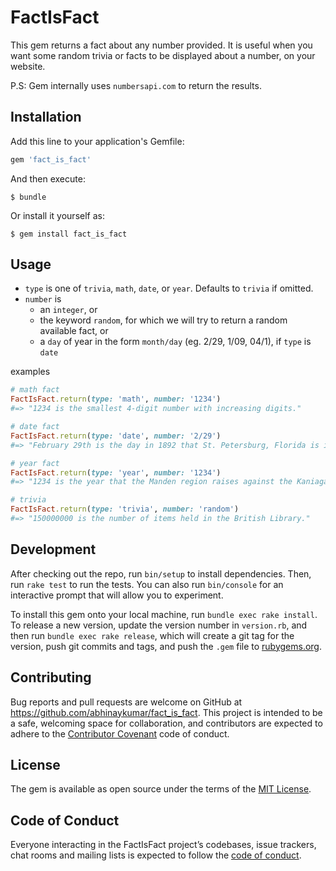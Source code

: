 # FactIsFact

This gem returns a fact about any number provided. It is useful when you want 
some random trivia or facts to be displayed about a number, on your website.

P.S: Gem internally uses `numbersapi.com` to return the results.

## Installation

Add this line to your application's Gemfile:

```ruby
gem 'fact_is_fact'
```

And then execute:

    $ bundle

Or install it yourself as:

    $ gem install fact_is_fact

## Usage
* `type` is one of `trivia`, `math`, `date`, or `year`. Defaults to `trivia` if omitted.
* `number` is
    * an `integer`, or
    * the keyword `random`, for which we will try to return a random available fact, or
    * a `day` of year in the form `month/day` (eg. 2/29, 1/09, 04/1), if `type` is `date`

examples
```ruby
# math fact
FactIsFact.return(type: 'math', number: '1234')
#=> "1234 is the smallest 4-digit number with increasing digits."

# date fact
FactIsFact.return(type: 'date', number: '2/29')
#=> "February 29th is the day in 1892 that St. Petersburg, Florida is incorporated."

# year fact
FactIsFact.return(type: 'year', number: '1234')
#=> "1234 is the year that the Manden region raises against the Kaniaga kingdom."

# trivia
FactIsFact.return(type: 'trivia', number: 'random')
#=> "150000000 is the number of items held in the British Library."
```

## Development

After checking out the repo, run `bin/setup` to install dependencies. Then, run `rake test` to run the tests. You can also run `bin/console` for an interactive prompt that will allow you to experiment.

To install this gem onto your local machine, run `bundle exec rake install`. To release a new version, update the version number in `version.rb`, and then run `bundle exec rake release`, which will create a git tag for the version, push git commits and tags, and push the `.gem` file to [rubygems.org](https://rubygems.org).

## Contributing

Bug reports and pull requests are welcome on GitHub at https://github.com/abhinaykumar/fact_is_fact. This project is intended to be a safe, welcoming space for collaboration, and contributors are expected to adhere to the [Contributor Covenant](http://contributor-covenant.org) code of conduct.

## License

The gem is available as open source under the terms of the [MIT License](https://opensource.org/licenses/MIT).

## Code of Conduct

Everyone interacting in the FactIsFact project’s codebases, issue trackers, chat rooms and mailing lists is expected to follow the [code of conduct](https://github.com/[USERNAME]/fact_is_fact/blob/master/CODE_OF_CONDUCT.md).
